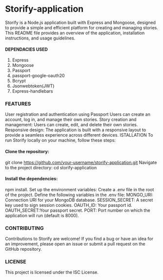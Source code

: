# Storify-application
Storify is a Node.js application built with Express and Mongoose, 
designed to provide a simple and efficient platform for creating and managing stories. 
This README file provides an overview of the application, installation instructions, and usage guidelines.

#### DEPENDACIES USED
 1. Express
 2. Mongoose
 3. Passport
 4. passport-google-oauth20
 5. Bcrypt
 6. Jsonwebtoken(JWT)
 7. Express-handlebars

### FEATURES
User registration and authentication using Passport Users can create an account, log in, and manage their own stories.
Story creation and management: Users can create, edit, and delete their own stories.
Responsive design: The application is built with a responsive layout to provide a seamless experience across different devices.
ISTALLATION
To run Storify locally on your machine, follow these steps:

#### Clone the repository:
git clone https://github.com/your-username/storify-application.git
Navigate to the project directory:
cd storify-application

#### Install the dependencies:
npm install.
Set up the environment variables:
Create a .env file in the root of the project.
Define the following variables in the .env file:
MONGO_URI: Connection URI for your MongoDB database.
SESSION_SECRET: A secret key used to sign session cookies.
OAUTH_ID: Your passport id.
OAUTH_SECRET:Your passport secret.
PORT: Port number on which the application will run (default is 8000).

### CONTRIBUTING
Contributions to Storify are welcome! 
If you find a bug or have an idea for an improvement, 
please open an issue or submit a pull request on the GitHub repository.

### LICENSE
This project is licensed under the ISC License.
